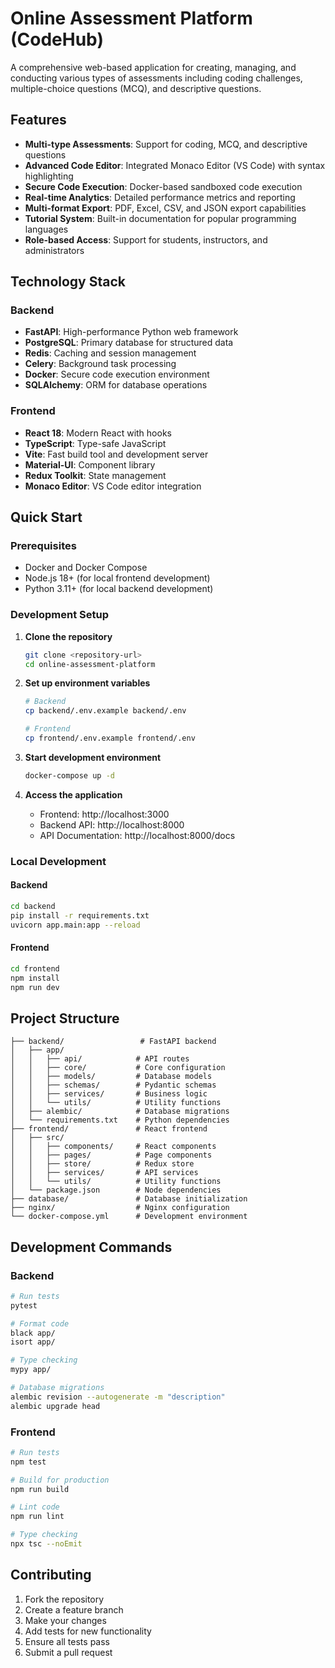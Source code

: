 # Online Assessment Platform (CodeHub)

A comprehensive web-based application for creating, managing, and conducting various types of assessments including coding challenges, multiple-choice questions (MCQ), and descriptive questions.

## Features

- **Multi-type Assessments**: Support for coding, MCQ, and descriptive questions
- **Advanced Code Editor**: Integrated Monaco Editor (VS Code) with syntax highlighting
- **Secure Code Execution**: Docker-based sandboxed code execution
- **Real-time Analytics**: Detailed performance metrics and reporting
- **Multi-format Export**: PDF, Excel, CSV, and JSON export capabilities
- **Tutorial System**: Built-in documentation for popular programming languages
- **Role-based Access**: Support for students, instructors, and administrators

## Technology Stack

### Backend
- **FastAPI**: High-performance Python web framework
- **PostgreSQL**: Primary database for structured data
- **Redis**: Caching and session management
- **Celery**: Background task processing
- **Docker**: Secure code execution environment
- **SQLAlchemy**: ORM for database operations

### Frontend
- **React 18**: Modern React with hooks
- **TypeScript**: Type-safe JavaScript
- **Vite**: Fast build tool and development server
- **Material-UI**: Component library
- **Redux Toolkit**: State management
- **Monaco Editor**: VS Code editor integration

## Quick Start

### Prerequisites
- Docker and Docker Compose
- Node.js 18+ (for local frontend development)
- Python 3.11+ (for local backend development)

### Development Setup

1. **Clone the repository**
   ```bash
   git clone <repository-url>
   cd online-assessment-platform
   ```

2. **Set up environment variables**
   ```bash
   # Backend
   cp backend/.env.example backend/.env
   
   # Frontend
   cp frontend/.env.example frontend/.env
   ```

3. **Start development environment**
   ```bash
   docker-compose up -d
   ```

4. **Access the application**
   - Frontend: http://localhost:3000
   - Backend API: http://localhost:8000
   - API Documentation: http://localhost:8000/docs

### Local Development

#### Backend
```bash
cd backend
pip install -r requirements.txt
uvicorn app.main:app --reload
```

#### Frontend
```bash
cd frontend
npm install
npm run dev
```

## Project Structure

```
├── backend/                 # FastAPI backend
│   ├── app/
│   │   ├── api/            # API routes
│   │   ├── core/           # Core configuration
│   │   ├── models/         # Database models
│   │   ├── schemas/        # Pydantic schemas
│   │   ├── services/       # Business logic
│   │   └── utils/          # Utility functions
│   ├── alembic/            # Database migrations
│   └── requirements.txt    # Python dependencies
├── frontend/               # React frontend
│   ├── src/
│   │   ├── components/     # React components
│   │   ├── pages/          # Page components
│   │   ├── store/          # Redux store
│   │   ├── services/       # API services
│   │   └── utils/          # Utility functions
│   └── package.json        # Node dependencies
├── database/               # Database initialization
├── nginx/                  # Nginx configuration
└── docker-compose.yml      # Development environment
```

## Development Commands

### Backend
```bash
# Run tests
pytest

# Format code
black app/
isort app/

# Type checking
mypy app/

# Database migrations
alembic revision --autogenerate -m "description"
alembic upgrade head
```

### Frontend
```bash
# Run tests
npm test

# Build for production
npm run build

# Lint code
npm run lint

# Type checking
npx tsc --noEmit
```

## Contributing

1. Fork the repository
2. Create a feature branch
3. Make your changes
4. Add tests for new functionality
5. Ensure all tests pass
6. Submit a pull request
